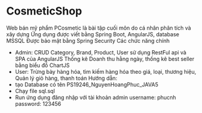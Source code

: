 # CosmeticShop
Web bán mỹ phẩm PCosmetic là bài tập cuối môn do cá nhân phân tích và xây dựng
Ứng dụng được viết bằng Spring Boot, AngularJS, database MSSQL
Được bảo mật bằng Spring Security
Các chức năng chính 
 + Admin: CRUD Category, Brand, Product, User sử dụng RestFul api và SPA của AngularJS
          Thống kê Doanh thu hằng ngày, thống kê best seller bằng biểu đồ ChartJS
 + User: Trừng bày hàng hóa, tìm kiếm hàng hóa theo giá, loại, thương hiệu, Quản lý giỏ hàng, thanh toán
Hướng dẫn: 
 + tạo Database có tên PS19246_NguyenHoangPhuc_JAVA5
 + Chạy file sql.sql
 + Run ứng dụng đăng nhập với tài khoản admin 
   username: phucnh
   password: 123456
 

